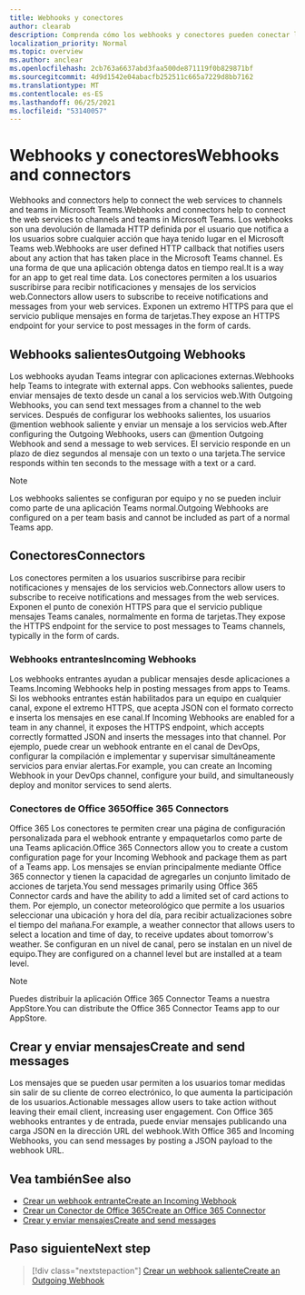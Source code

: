 ```yaml
---
title: Webhooks y conectores
author: clearab
description: Comprenda cómo los webhooks y conectores pueden conectar los servicios web al Teams cliente.
localization_priority: Normal
ms.topic: overview
ms.author: anclear
ms.openlocfilehash: 2cb763a6637abd3faa500de871119f0b829871bf
ms.sourcegitcommit: 4d9d1542e04abacfb252511c665a7229d8bb7162
ms.translationtype: MT
ms.contentlocale: es-ES
ms.lasthandoff: 06/25/2021
ms.locfileid: "53140057"
---
```

# <a name="webhooks-and-connectors"></a><span data-ttu-id="e9306-103">Webhooks y conectores</span><span class="sxs-lookup"><span data-stu-id="e9306-103">Webhooks and connectors</span></span>

<span data-ttu-id="e9306-104">Webhooks and connectors help to connect the web services to channels and teams in Microsoft Teams.</span><span class="sxs-lookup"><span data-stu-id="e9306-104">Webhooks and connectors help to connect the web services to channels and teams in Microsoft Teams.</span></span> <span data-ttu-id="e9306-105">Los webhooks son una devolución de llamada HTTP definida por el usuario que notifica a los usuarios sobre cualquier acción que haya tenido lugar en el Microsoft Teams web.</span><span class="sxs-lookup"><span data-stu-id="e9306-105">Webhooks are user defined HTTP callback that notifies users about any action that has taken place in the Microsoft Teams channel.</span></span> <span data-ttu-id="e9306-106">Es una forma de que una aplicación obtenga datos en tiempo real.</span><span class="sxs-lookup"><span data-stu-id="e9306-106">It is a way for an app to get real time data.</span></span> <span data-ttu-id="e9306-107">Los conectores permiten a los usuarios suscribirse para recibir notificaciones y mensajes de los servicios web.</span><span class="sxs-lookup"><span data-stu-id="e9306-107">Connectors allow users to subscribe to receive notifications and messages from your web services.</span></span> <span data-ttu-id="e9306-108">Exponen un extremo HTTPS para que el servicio publique mensajes en forma de tarjetas.</span><span class="sxs-lookup"><span data-stu-id="e9306-108">They expose an HTTPS endpoint for your service to post messages in the form of cards.</span></span>

## <a name="outgoing-webhooks"></a><span data-ttu-id="e9306-109">Webhooks salientes</span><span class="sxs-lookup"><span data-stu-id="e9306-109">Outgoing Webhooks</span></span>

<span data-ttu-id="e9306-110">Los webhooks ayudan Teams integrar con aplicaciones externas.</span><span class="sxs-lookup"><span data-stu-id="e9306-110">Webhooks help Teams to integrate with external apps.</span></span> <span data-ttu-id="e9306-111">Con webhooks salientes, puede enviar mensajes de texto desde un canal a los servicios web.</span><span class="sxs-lookup"><span data-stu-id="e9306-111">With Outgoing Webhooks, you can send text messages from a channel to the web services.</span></span> <span data-ttu-id="e9306-112">Después de configurar los webhooks salientes, los usuarios @mention webhook saliente y enviar un mensaje a los servicios web.</span><span class="sxs-lookup"><span data-stu-id="e9306-112">After configuring the Outgoing Webhooks, users can @mention Outgoing Webhook and send a message to web services.</span></span> <span data-ttu-id="e9306-113">El servicio responde en un plazo de diez segundos al mensaje con un texto o una tarjeta.</span><span class="sxs-lookup"><span data-stu-id="e9306-113">The service responds within ten seconds to the message with a text or a card.</span></span>

> [!NOTE]
> <span data-ttu-id="e9306-114">Los webhooks salientes se configuran por equipo y no se pueden incluir como parte de una aplicación Teams normal.</span><span class="sxs-lookup"><span data-stu-id="e9306-114">Outgoing Webhooks are configured on a per team basis and cannot be included as part of a normal Teams app.</span></span>

## <a name="connectors"></a><span data-ttu-id="e9306-115">Conectores</span><span class="sxs-lookup"><span data-stu-id="e9306-115">Connectors</span></span>

<span data-ttu-id="e9306-116">Los conectores permiten a los usuarios suscribirse para recibir notificaciones y mensajes de los servicios web.</span><span class="sxs-lookup"><span data-stu-id="e9306-116">Connectors allow users to subscribe to receive notifications and messages from the web services.</span></span> <span data-ttu-id="e9306-117">Exponen el punto de conexión HTTPS para que el servicio publique mensajes Teams canales, normalmente en forma de tarjetas.</span><span class="sxs-lookup"><span data-stu-id="e9306-117">They expose the HTTPS endpoint for the service to post messages to Teams channels, typically in the form of cards.</span></span>

### <a name="incoming-webhooks"></a><span data-ttu-id="e9306-118">Webhooks entrantes</span><span class="sxs-lookup"><span data-stu-id="e9306-118">Incoming Webhooks</span></span>

<span data-ttu-id="e9306-119">Los webhooks entrantes ayudan a publicar mensajes desde aplicaciones a Teams.</span><span class="sxs-lookup"><span data-stu-id="e9306-119">Incoming Webhooks help in posting messages from apps to Teams.</span></span> <span data-ttu-id="e9306-120">Si los webhooks entrantes están habilitados para un equipo en cualquier canal, expone el extremo HTTPS, que acepta JSON con el formato correcto e inserta los mensajes en ese canal.</span><span class="sxs-lookup"><span data-stu-id="e9306-120">If Incoming Webhooks are enabled for a team in any channel, it exposes the HTTPS endpoint, which accepts correctly formatted JSON and inserts the messages into that channel.</span></span> <span data-ttu-id="e9306-121">Por ejemplo, puede crear un webhook entrante en el canal de DevOps, configurar la compilación e implementar y supervisar simultáneamente servicios para enviar alertas.</span><span class="sxs-lookup"><span data-stu-id="e9306-121">For example, you can create an Incoming Webhook in your DevOps channel, configure your build, and simultaneously deploy and monitor services to send alerts.</span></span>

### <a name="office-365-connectors"></a><span data-ttu-id="e9306-122">Conectores de Office 365</span><span class="sxs-lookup"><span data-stu-id="e9306-122">Office 365 Connectors</span></span>

<span data-ttu-id="e9306-123">Office 365 Los conectores te permiten crear una página de configuración personalizada para el webhook entrante y empaquetarlos como parte de una Teams aplicación.</span><span class="sxs-lookup"><span data-stu-id="e9306-123">Office 365 Connectors allow you to create a custom configuration page for your Incoming Webhook and package them as part of a Teams app.</span></span> <span data-ttu-id="e9306-124">Los mensajes se envían principalmente mediante Office 365 connector y tienen la capacidad de agregarles un conjunto limitado de acciones de tarjeta.</span><span class="sxs-lookup"><span data-stu-id="e9306-124">You send messages primarily using Office 365 Connector cards and have the ability to add a limited set of card actions to them.</span></span> <span data-ttu-id="e9306-125">Por ejemplo, un conector meteorológico que permite a los usuarios seleccionar una ubicación y hora del día, para recibir actualizaciones sobre el tiempo del mañana.</span><span class="sxs-lookup"><span data-stu-id="e9306-125">For example, a weather connector that allows users to select a location and time of day, to receive updates about tomorrow's weather.</span></span> <span data-ttu-id="e9306-126">Se configuran en un nivel de canal, pero se instalan en un nivel de equipo.</span><span class="sxs-lookup"><span data-stu-id="e9306-126">They are configured on a channel level but are installed at a team level.</span></span>

> [!NOTE]
> <span data-ttu-id="e9306-127">Puedes distribuir la aplicación Office 365 Connector Teams a nuestra AppStore.</span><span class="sxs-lookup"><span data-stu-id="e9306-127">You can distribute the Office 365 Connector Teams app to our AppStore.</span></span>

## <a name="create-and-send-messages"></a><span data-ttu-id="e9306-128">Crear y enviar mensajes</span><span class="sxs-lookup"><span data-stu-id="e9306-128">Create and send messages</span></span>

<span data-ttu-id="e9306-129">Los mensajes que se pueden usar permiten a los usuarios tomar medidas sin salir de su cliente de correo electrónico, lo que aumenta la participación de los usuarios.</span><span class="sxs-lookup"><span data-stu-id="e9306-129">Actionable messages allow users to take action without leaving their email client, increasing user engagement.</span></span> <span data-ttu-id="e9306-130">Con Office 365 webhooks entrantes y de entrada, puede enviar mensajes publicando una carga JSON en la dirección URL del webhook.</span><span class="sxs-lookup"><span data-stu-id="e9306-130">With Office 365 and Incoming Webhooks, you can send messages by posting a JSON payload to the webhook URL.</span></span>

## <a name="see-also"></a><span data-ttu-id="e9306-131">Vea también</span><span class="sxs-lookup"><span data-stu-id="e9306-131">See also</span></span>

* [<span data-ttu-id="e9306-132">Crear un webhook entrante</span><span class="sxs-lookup"><span data-stu-id="e9306-132">Create an Incoming Webhook</span></span>](~/webhooks-and-connectors/how-to/add-incoming-webhook.md)
* [<span data-ttu-id="e9306-133">Crear un Conector de Office 365</span><span class="sxs-lookup"><span data-stu-id="e9306-133">Create an Office 365 Connector</span></span>](~/webhooks-and-connectors/how-to/connectors-creating.md)
* [<span data-ttu-id="e9306-134">Crear y enviar mensajes</span><span class="sxs-lookup"><span data-stu-id="e9306-134">Create and send messages</span></span>](~/webhooks-and-connectors/how-to/connectors-using.md)

## <a name="next-step"></a><span data-ttu-id="e9306-135">Paso siguiente</span><span class="sxs-lookup"><span data-stu-id="e9306-135">Next step</span></span>

> [!div class="nextstepaction"]
> [<span data-ttu-id="e9306-136">Crear un webhook saliente</span><span class="sxs-lookup"><span data-stu-id="e9306-136">Create an Outgoing Webhook</span></span>](~/webhooks-and-connectors/how-to/add-outgoing-webhook.md)
